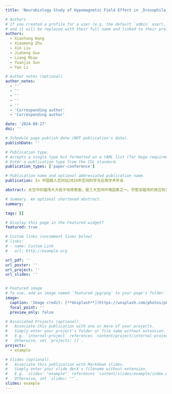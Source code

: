 ```yaml
---
title: 'Neurobiology Study of Hypomagnetic Field Effect in _Drosophila_'

# Authors
# If you created a profile for a user (e.g. the default `admin` user), write the username (folder name) here
# and it will be replaced with their full name and linked to their profile.
authors:
  - Xiaotong Wang
  - Xiaomeng Zhu
  - Xin Liu
  - Jiaheng Guo
  - Liang Miao
  - Yuanjie Sun
  - Yan Li

# Author notes (optional)
author_notes:
  - ''
  - ''
  - ''
  - ''
  - ''
  - 'Corresponding author'
  - 'Corresponding author'

date: '2024-09-27'
doi: ''

# Schedule page publish date (NOT publication's date).
publishDate: ''

# Publication type.
# Accepts a single type but formatted as a YAML list (for Hugo requirements).
# Enter a publication type from the CSL standard.
publication_types: ['paper-conference']

# Publication name and optional abbreviated publication name.
publication: In 中国载人空间站2024年空间科学与应用学术年会

abstract: 太空中的磁场大大低于地球表面，是三大空间环境因素之一。尽管亚磁场的效应较为微弱，但多种物种中的研究已观测到其对生物的生长、发育及脑功能具有负向影响。我们前期工作报道了模式动物果蝇长期处于亚磁环境中，显示出学习记忆能力的下降。为了解析其背后的神经机制，我们搭建了磁屏蔽环境下果蝇多代连续培养和视频监测平台，发现长期亚磁环境培养果蝇呈现出睡眠量降低、环境探索欲望降低及社交行为缺陷等行为异常。我们还观测到短时暴露于亚磁环境，果蝇也呈现出活动异常，提示亚磁场存在即时生物学效应。为了进一步阐释亚磁场效应的神经生物学机制，我们搭建了全脑神经活动成像平台。结果显示，亚磁场即时暴露影响与抉择、运动、学习记忆相关的多个脑区的神经活动性，提示大脑对亚磁场环境存在复杂的神经响应过程。 在太空环境下，亚磁场可能会与微重力因素产生叠加的复合效应。我们将在我国空间站上建立首个空间多代亚磁果蝇培育平台，获得太空多代生物生存、繁衍、行为等视频、基因数据，探究亚磁场及亚磁场-微重力环境对果蝇行为的影响，阐释其神经生物学机制，为人类的长期空间探索保驾护航。

# Summary. An optional shortened abstract.
summary:

tags: []

# Display this page in the Featured widget?
featured: true

# Custom links (uncomment lines below)
# links:
# - name: Custom Link
#   url: http://example.org

url_pdf: ''
url_poster: ''
url_project: ''
url_slides: ''


# Featured image
# To use, add an image named `featured.jpg/png` to your page's folder.
image:
  caption: 'Image credit: [**Unsplash**](https://unsplash.com/photos/pLCdAaMFLTE)'
  focal_point: ''
  preview_only: false

# Associated Projects (optional).
#   Associate this publication with one or more of your projects.
#   Simply enter your project's folder or file name without extension.
#   E.g. `internal-project` references `content/project/internal-project/index.md`.
#   Otherwise, set `projects: []`.
projects:
  - example

# Slides (optional).
#   Associate this publication with Markdown slides.
#   Simply enter your slide deck's filename without extension.
#   E.g. `slides: "example"` references `content/slides/example/index.md`.
#   Otherwise, set `slides: ""`.
slides: example
---
```

